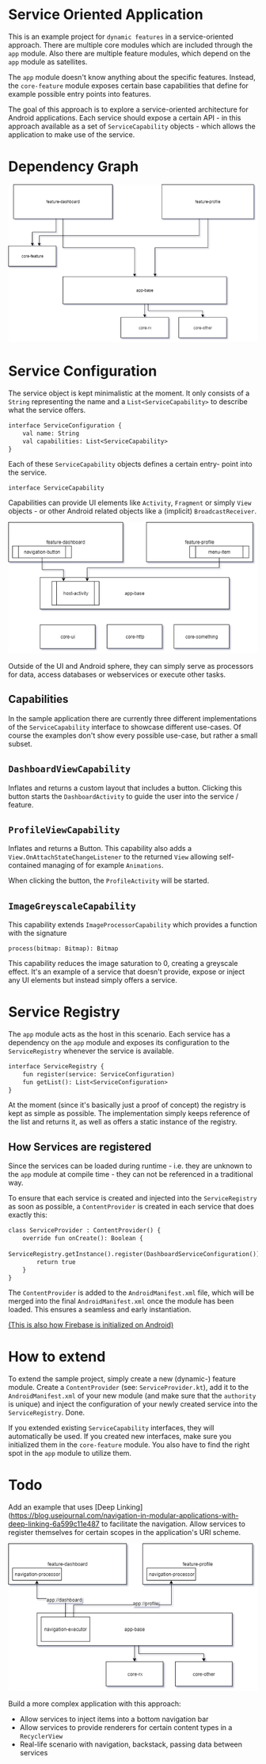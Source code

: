 # Service Oriented Application

This is an example project for `dynamic features` in a service-oriented
approach. There are multiple core modules which are included through
the `app` module. Also there are multiple feature modules, which 
depend on the `app` module as satellites. 

The `app` module doesn't know anything about the specific features.
Instead, the `core-feature` module exposes certain base capabilities 
that define for example possible entry points into features.

The goal of this approach is to explore a service-oriented architecture
for Android applications. Each service should expose a certain API - 
in this approach available as a set of `ServiceCapability` objects -
which allows the application to make use of the service.

# Dependency Graph

![dependency graph](/art/dependency-graph.png?raw=true "Dependency Graph")
                        
# Service Configuration

The service object is kept minimalistic at the moment. It only consists
of a `String` representing the name and a `List<ServiceCapability>` to
describe what the service offers. 

```
interface ServiceConfiguration {
    val name: String
    val capabilities: List<ServiceCapability>
}
```

Each of these `ServiceCapability` objects defines a certain entry-
point into the service. 

```
interface ServiceCapability
```

Capabilities can provide UI elements like `Activity`, `Fragment` or 
simply `View` objects - or other Android related objects like a 
(implicit) `BroadcastReceiver`. 

![inject ui elements](/art/inject-ui-elements.png?raw=true "Inject UI Elements")

Outside of the UI and Android sphere, they can simply serve as 
processors for data, access databases or webservices or execute 
other tasks. 

## Capabilities

In the sample application there are currently three different 
implementations of the `ServiceCapability` interface to showcase
different use-cases. Of course the examples don't show every possible
use-case, but rather a small subset. 

`DashboardViewCapability`
- 
Inflates and returns a custom layout that includes a button. Clicking
this button starts the `DashboardActivity` to guide the user into the 
service / feature.

`ProfileViewCapability`
- 
Inflates and returns a Button. This capability also adds a 
`View.OnAttachStateChangeListener` to the returned `View`
allowing self-contained managing of for example `Animations`.

When clicking the button, the `ProfileActivity` will be started.

`ImageGreyscaleCapability`
- 
This capability extends `ImageProcessorCapability` which provides a
function with the signature
```
process(bitmap: Bitmap): Bitmap
```

This capability reduces the image saturation to 0, creating a greyscale
effect. It's an example of a service that doesn't provide, expose or
inject any UI elements but instead simply offers a service.

# Service Registry

The `app` module acts as the host in this scenario. Each service has
a dependency on the `app` module and exposes its configuration to
the `ServiceRegistry` whenever the service is available.

```
interface ServiceRegistry {
    fun register(service: ServiceConfiguration)
    fun getList(): List<ServiceConfiguration>
}
```

At the moment (since it's basically just a proof of concept) the 
registry is kept as simple as possible. The implementation simply
keeps reference of the list and returns it, as well as offers a static
instance of the registry.

## How Services are registered

Since the services can be loaded during runtime - i.e. they are unknown
to the `app` module at compile time - they can not be referenced in a
traditional way. 

To ensure that each service is created and injected into the 
`ServiceRegistry` as soon as possible, a `ContentProvider` is created
in each service that does exactly this:

```
class ServiceProvider : ContentProvider() {
    override fun onCreate(): Boolean {
        ServiceRegistry.getInstance().register(DashboardServiceConfiguration())
        return true
    }
}
```

The `ContentProvider` is added to the `AndroidManifest.xml` file,
which will be merged into the final `AndroidManifest.xml` once the 
module has been loaded. This ensures a seamless and early instantiation.

[(This is also how Firebase is initialized on Android)](https://firebase.googleblog.com/2016/12/how-does-firebase-initialize-on-android.html) 
 
# How to extend

To extend the sample project, simply create a new (dynamic-) feature
module. Create a `ContentProvider` (see: `ServiceProvider.kt`), add 
it to the `AndroidManifest.xml` of your new module (and make sure
that the `authority` is unique) and inject the configuration
of your newly created service into the `ServiceRegistry`. Done.

If you extended existing `ServiceCapability` interfaces, they
will automatically be used. If you created new interfaces, make sure
you initialized them in the `core-feature` module. You also
have to find the right spot in the `app` module to utilize them.

# Todo

Add an example that uses [Deep Linking](https://blog.usejournal.com/navigation-in-modular-applications-with-deep-linking-6a599c11e487
to facilitate the navigation. Allow services to register themselves
for certain scopes in the application's URI scheme.

![deep linking](/art/navigation-executor.png?raw=true "Deep Linking")

Build a more complex application with this approach: 
- Allow services to inject items into a bottom navigation bar
- Allow services to provide renderers for certain content types in a `RecyclerView`
- Real-life scenario with navigation, backstack, passing data between services
